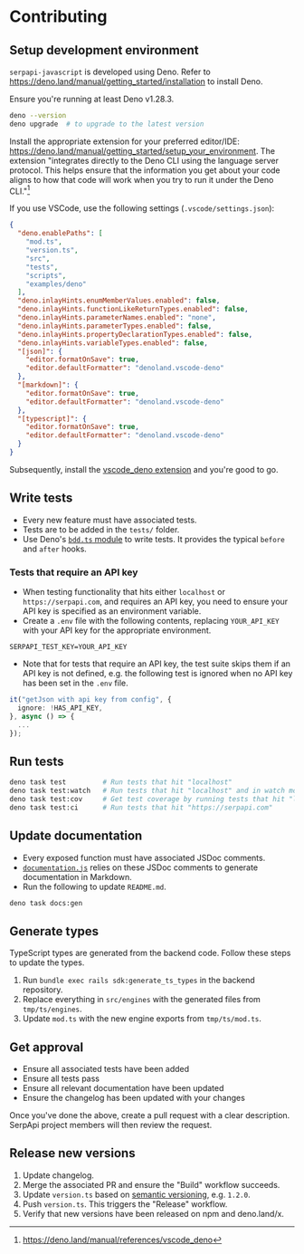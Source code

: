 # Contributing

## Setup development environment

`serpapi-javascript` is developed using Deno. Refer to
https://deno.land/manual/getting_started/installation to install Deno.

Ensure you're running at least Deno v1.28.3.

```bash
deno --version
deno upgrade  # to upgrade to the latest version
```

Install the appropriate extension for your preferred editor/IDE:
https://deno.land/manual/getting_started/setup_your_environment. The extension
"integrates directly to the Deno CLI using the language server protocol. This
helps ensure that the information you get about your code aligns to how that
code will work when you try to run it under the Deno CLI."[^1]

If you use VSCode, use the following settings (`.vscode/settings.json`):

```json
{
  "deno.enablePaths": [
    "mod.ts",
    "version.ts",
    "src",
    "tests",
    "scripts",
    "examples/deno"
  ],
  "deno.inlayHints.enumMemberValues.enabled": false,
  "deno.inlayHints.functionLikeReturnTypes.enabled": false,
  "deno.inlayHints.parameterNames.enabled": "none",
  "deno.inlayHints.parameterTypes.enabled": false,
  "deno.inlayHints.propertyDeclarationTypes.enabled": false,
  "deno.inlayHints.variableTypes.enabled": false,
  "[json]": {
    "editor.formatOnSave": true,
    "editor.defaultFormatter": "denoland.vscode-deno"
  },
  "[markdown]": {
    "editor.formatOnSave": true,
    "editor.defaultFormatter": "denoland.vscode-deno"
  },
  "[typescript]": {
    "editor.formatOnSave": true,
    "editor.defaultFormatter": "denoland.vscode-deno"
  }
}
```

Subsequently, install the
[vscode_deno extension](https://marketplace.visualstudio.com/items?itemName=denoland.vscode-deno)
and you're good to go.

## Write tests

- Every new feature must have associated tests.
- Tests are to be added in the `tests/` folder.
- Use Deno's
  [`bdd.ts` module](https://deno.land/manual/basics/testing/behavior_driven_development)
  to write tests. It provides the typical `before` and `after` hooks.

### Tests that require an API key

- When testing functionality that hits either `localhost` or
  `https://serpapi.com`, and requires an API key, you need to ensure your API
  key is specified as an environment variable.
- Create a `.env` file with the following contents, replacing `YOUR_API_KEY`
  with your API key for the appropriate environment.

```
SERPAPI_TEST_KEY=YOUR_API_KEY
```

- Note that for tests that require an API key, the test suite skips them if an
  API key is not defined, e.g. the following test is ignored when no API key has
  been set in the `.env` file.

```ts
it("getJson with api key from config", {
  ignore: !HAS_API_KEY,
}, async () => {
  ...
});
```

## Run tests

```bash
deno task test         # Run tests that hit "localhost"
deno task test:watch   # Run tests that hit "localhost" and in watch mode: https://deno.land/manual/getting_started/command_line_interface#watch-mode
deno task test:cov     # Get test coverage by running tests that hit "localhost"
deno task test:ci      # Run tests that hit "https://serpapi.com"
```

## Update documentation

- Every exposed function must have associated JSDoc comments.
- [`documentation.js`](https://github.com/documentationjs/documentation) relies
  on these JSDoc comments to generate documentation in Markdown.
- Run the following to update `README.md`.

```bash
deno task docs:gen
```

## Generate types

TypeScript types are generated from the backend code. Follow these steps to
update the types.

1. Run `bundle exec rails sdk:generate_ts_types` in the backend repository.
2. Replace everything in `src/engines` with the generated files from
   `tmp/ts/engines`.
3. Update `mod.ts` with the new engine exports from `tmp/ts/mod.ts`.

## Get approval

- Ensure all associated tests have been added
- Ensure all tests pass
- Ensure all relevant documentation have been updated
- Ensure the changelog has been updated with your changes

Once you've done the above, create a pull request with a clear description.
SerpApi project members will then review the request.

## Release new versions

1. Update changelog.
2. Merge the associated PR and ensure the "Build" workflow succeeds.
3. Update `version.ts` based on [semantic versioning](https://semver.org/), e.g.
   `1.2.0`.
4. Push `version.ts`. This triggers the "Release" workflow.
5. Verify that new versions have been released on npm and deno.land/x.

[^1]: https://deno.land/manual/references/vscode_deno
